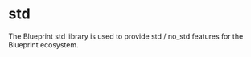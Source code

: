 # std

The Blueprint std library is used to provide std / no_std features for the Blueprint ecosystem.
